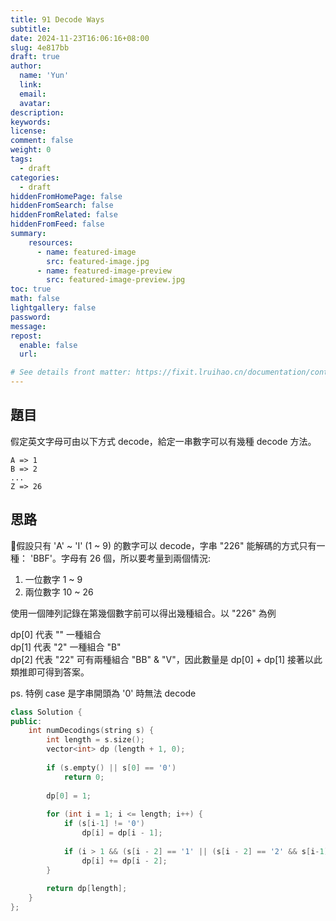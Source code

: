 ```yaml
---
title: 91 Decode Ways
subtitle:
date: 2024-11-23T16:06:16+08:00
slug: 4e817bb
draft: true
author:
  name: 'Yun'
  link:
  email:
  avatar:
description:
keywords:
license:
comment: false
weight: 0
tags:
  - draft
categories:
  - draft
hiddenFromHomePage: false
hiddenFromSearch: false
hiddenFromRelated: false
hiddenFromFeed: false
summary:
    resources:
      - name: featured-image
        src: featured-image.jpg
      - name: featured-image-preview
        src: featured-image-preview.jpg
toc: true
math: false
lightgallery: false
password:
message:
repost:
  enable: false 
  url:

# See details front matter: https://fixit.lruihao.cn/documentation/content-management/introduction/#front-matter
---
```


<!--more-->

## 題目
假定英文字母可由以下方式 decode，給定一串數字可以有幾種 decode 方法。

    A => 1
    B => 2 
    ...
    Z => 26

## 思路
假設只有 'A' ~ 'I' (1 ~ 9) 的數字可以 decode，字串 "226" 能解碼的方式只有一種： 'BBF'。字母有 26 個，所以要考量到兩個情況:

1. 一位數字 1 ~ 9
2. 兩位數字 10 ~ 26

使用一個陣列記錄在第幾個數字前可以得出幾種組合。以 "226" 為例

dp[0] 代表 "" 一種組合  
dp[1] 代表 "2" 一種組合 "B"  
dp[2] 代表 "22" 可有兩種組合 "BB" & "V"，因此數量是 dp[0] + dp[1]
接著以此類推即可得到答案。

ps. 特例 case 是字串開頭為 '0' 時無法 decode

```cpp
class Solution {
public:
    int numDecodings(string s) {
        int length = s.size();
        vector<int> dp (length + 1, 0);
        
        if (s.empty() || s[0] == '0')
            return 0;
        
        dp[0] = 1;
        
        for (int i = 1; i <= length; i++) {
            if (s[i-1] != '0')
                dp[i] = dp[i - 1];
            
            if (i > 1 && (s[i - 2] == '1' || (s[i - 2] == '2' && s[i-1] <= '6')))
                dp[i] += dp[i - 2];
        }
        
        return dp[length];
    }
};
```